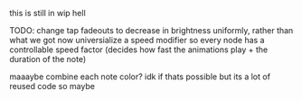 this is still in wip hell

TODO:
change tap fadeouts to decrease in brightness uniformly, rather than what we got now
universialize a speed modifier so every node has a controllable speed factor (decides how fast the animations play + the duration of the note)

maaaybe combine each note color? idk if thats possible but its a lot of reused code so maybe
